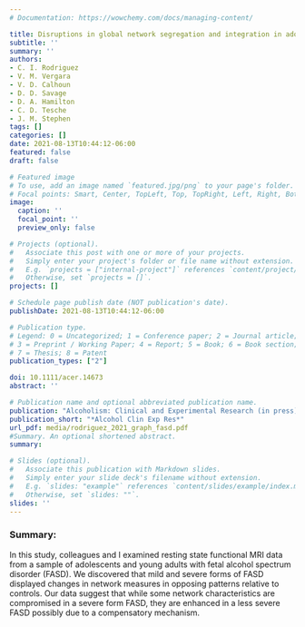 ```yaml
---
# Documentation: https://wowchemy.com/docs/managing-content/

title: Disruptions in global network segregation and integration in adolescents and young adults with fetal alcohol spectrum disorder
subtitle: ''
summary: ''
authors:
- C. I. Rodriguez
- V. M. Vergara
- V. D. Calhoun
- D. D. Savage
- D. A. Hamilton
- C. D. Tesche
- J. M. Stephen
tags: []
categories: []
date: 2021-08-13T10:44:12-06:00
featured: false
draft: false

# Featured image
# To use, add an image named `featured.jpg/png` to your page's folder.
# Focal points: Smart, Center, TopLeft, Top, TopRight, Left, Right, BottomLeft, Bottom, BottomRight.
image:
  caption: ''
  focal_point: ''
  preview_only: false

# Projects (optional).
#   Associate this post with one or more of your projects.
#   Simply enter your project's folder or file name without extension.
#   E.g. `projects = ["internal-project"]` references `content/project/deep-learning/index.md`.
#   Otherwise, set `projects = []`.
projects: []

# Schedule page publish date (NOT publication's date).
publishDate: 2021-08-13T10:44:12-06:00

# Publication type.
# Legend: 0 = Uncategorized; 1 = Conference paper; 2 = Journal article;
# 3 = Preprint / Working Paper; 4 = Report; 5 = Book; 6 = Book section;
# 7 = Thesis; 8 = Patent
publication_types: ["2"]

doi: 10.1111/acer.14673
abstract: ''

# Publication name and optional abbreviated publication name.
publication: "Alcoholism: Clinical and Experimental Research (in press)"
publication_short: "*Alcohol Clin Exp Res*"
url_pdf: media/rodriguez_2021_graph_fasd.pdf
#Summary. An optional shortened abstract.
summary:

# Slides (optional).
#   Associate this publication with Markdown slides.
#   Simply enter your slide deck's filename without extension.
#   E.g. `slides: "example"` references `content/slides/example/index.md`.
#   Otherwise, set `slides: ""`.
slides: ''
---
```


### Summary:
In this study, colleagues and I examined resting state functional MRI data from a sample of adolescents and young adults with fetal alcohol spectrum disorder (FASD). We discovered that mild and severe forms of FASD displayed changes in network measures in opposing patterns relative to controls. Our data suggest that while some network characteristics are compromised in a severe form FASD, they are enhanced in a less severe FASD possibly due to a compensatory mechanism.